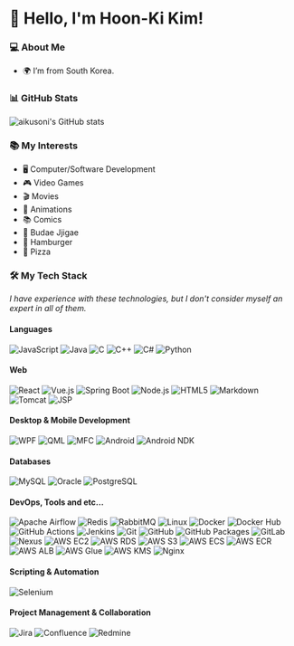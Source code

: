 # 👋 Hello, I'm Hoon-Ki Kim!

### 💻 About Me
- 🌍 I’m from South Korea.

### 📊 GitHub Stats
![aikusoni's GitHub stats](https://github-readme-stats.vercel.app/api?username=aikusoni&show_icons=true&theme=radical)

### 📚 My Interests
- 🖥️ Computer/Software Development
- 🎮 Video Games
- 🎬 Movies
- 🎨 Animations
- 📚 Comics
- 🍲 Budae Jjigae
- 🍔 Hamburger
- 🍕 Pizza

### 🛠️ My Tech Stack
*I have experience with these technologies, but I don't consider myself an expert in all of them.*

#### Languages
![JavaScript](https://img.shields.io/badge/-JavaScript-333333?style=flat&logo=javascript)
![Java](https://img.shields.io/badge/-Java-333333?style=flat&logo=java)
![C](https://img.shields.io/badge/-C-333333?style=flat&logo=c)
![C++](https://img.shields.io/badge/-C++-333333?style=flat&logo=cplusplus)
![C#](https://img.shields.io/badge/-C%23-333333?style=flat&logo=csharp)
![Python](https://img.shields.io/badge/-Python-333333?style=flat&logo=python)

#### Web
![React](https://img.shields.io/badge/-React-333333?style=flat&logo=react)
![Vue.js](https://img.shields.io/badge/-Vue.js-333333?style=flat&logo=vue.js)
![Spring Boot](https://img.shields.io/badge/-Spring%20Boot-333333?style=flat&logo=spring-boot)
![Node.js](https://img.shields.io/badge/-Node.js-333333?style=flat&logo=node.js)
![HTML5](https://img.shields.io/badge/-HTML5-333333?style=flat&logo=html5)
![Markdown](https://img.shields.io/badge/-Markdown-333333?style=flat&logo=markdown)
![Tomcat](https://img.shields.io/badge/Tomcat-333333?style=flat&logo=apache-tomcat)
![JSP](https://img.shields.io/badge/-JSP-333333?style=flat)

#### Desktop & Mobile Development
![WPF](https://img.shields.io/badge/-WPF-333333?style=flat&logo=microsoft)
![QML](https://img.shields.io/badge/-QML-333333?style=flat)
![MFC](https://img.shields.io/badge/-MFC-333333?style=flat)
![Android](https://img.shields.io/badge/-Android-333333?style=flat&logo=android)
![Android NDK](https://img.shields.io/badge/-Android%20NDK-333333?style=flat&logo=android)

#### Databases
![MySQL](https://img.shields.io/badge/-MySQL-333333?style=flat&logo=mysql)
![Oracle](https://img.shields.io/badge/-Oracle-333333?style=flat&logo=oracle)
![PostgreSQL](https://img.shields.io/badge/-PostgreSQL-333333?style=flat&logo=postgresql)

#### DevOps, Tools and etc...
![Apache Airflow](https://img.shields.io/badge/-Apache%20Airflow-333333?style=flat&logo=apache-airflow)
![Redis](https://img.shields.io/badge/-Redis-333333?style=flat&logo=redis)
![RabbitMQ](https://img.shields.io/badge/-RabbitMQ-333333?style=flat&logo=rabbitmq)
![Linux](https://img.shields.io/badge/-Linux-333333?style=flat&logo=linux)
![Docker](https://img.shields.io/badge/-Docker-333333?style=flat&logo=docker)
![Docker Hub](https://img.shields.io/badge/-Docker%20Hub-333333?style=flat&logo=docker)
![GitHub Actions](https://img.shields.io/badge/-GitHub%20Actions-333333?style=flat&logo=github-actions)
![Jenkins](https://img.shields.io/badge/-Jenkins-333333?style=flat&logo=jenkins)
![Git](https://img.shields.io/badge/-Git-333333?style=flat&logo=git)
![GitHub](https://img.shields.io/badge/-GitHub-333333?style=flat&logo=github)
![GitHub Packages](https://img.shields.io/badge/-GitHub%20Packages-333333?style=flat&logo=github)
![GitLab](https://img.shields.io/badge/-GitLab-333333?style=flat&logo=gitlab)
![Nexus](https://img.shields.io/badge/-Nexus-333333?style=flat&logo=nexus)
![AWS EC2](https://img.shields.io/badge/-AWS%20EC2-333333?style=flat&logo=amazon-aws)
![AWS RDS](https://img.shields.io/badge/-AWS%20RDS-333333?style=flat&logo=amazon-aws)
![AWS S3](https://img.shields.io/badge/-AWS%20S3-333333?style=flat&logo=amazon-aws)
![AWS ECS](https://img.shields.io/badge/-AWS%20ECS-333333?style=flat&logo=amazon-ecs)
![AWS ECR](https://img.shields.io/badge/-AWS%20ECR-333333?style=flat&logo=amazon-ecr)
![AWS ALB](https://img.shields.io/badge/-AWS%20ALB-333333?style=flat&logo=amazon-alb)
![AWS Glue](https://img.shields.io/badge/-AWS%20Glue-333333?style=flat&logo=amazon-glue)
![AWS KMS](https://img.shields.io/badge/-AWS%20KMS-333333?style=flat&logo=amazon-kms)
![Nginx](https://img.shields.io/badge/-Nginx-333333?style=flat&logo=nginx)

#### Scripting & Automation
![Selenium](https://img.shields.io/badge/-Selenium-333333?style=flat&logo=selenium)

#### Project Management & Collaboration
![Jira](https://img.shields.io/badge/-Jira-333333?style=flat&logo=jira)
![Confluence](https://img.shields.io/badge/-Confluence-333333?style=flat&logo=confluence)
![Redmine](https://img.shields.io/badge/-Redmine-333333?style=flat&logo=redmine)
